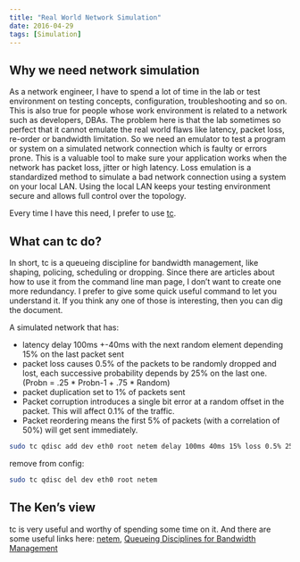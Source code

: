 ```yaml
---
title: "Real World Network Simulation"
date: 2016-04-29
tags: [Simulation]
---
```


## Why we need network simulation

As a network engineer, I have to spend a lot of time in the lab or test environment on testing concepts, configuration, troubleshooting and so on. This is also true for people whose work environment is related to a network such as developers, DBAs. The problem here is that the lab sometimes so perfect that it cannot emulate the real world flaws like latency, packet loss, re-order or bandwidth limitation. So we need an emulator to test a program or system on a simulated network connection which is faulty or errors prone. This is a valuable tool to make sure your application works when the network has packet loss, jitter or high latency. Loss emulation is a standardized method to simulate a bad network connection using a system on your local LAN. Using the local LAN keeps your testing environment secure and allows full control over the topology.

Every time I have this need, I prefer to use [tc](http://lartc.org/manpages/tc.txt).


## What can tc do?

In short, tc is a queueing discipline for bandwidth management, like shaping, policing, scheduling or dropping. Since there are articles about how to use it from the command line man page, I don’t want to create one more redundancy. I prefer to give some quick useful command to let you understand it. If you think any one of those is interesting, then you can dig the document.

A simulated network that has:

- latency delay 100ms +-40ms with the next random element depending 15% on the last packet sent
- packet loss causes 0.5% of the packets to be randomly dropped and lost, each successive probability depends by 25% on the last one. (Probn = .25 * Probn-1 + .75 * Random)
- packet duplication set to 1% of packets sent
- Packet corruption introduces a single bit error at a random offset in the packet. This will affect 0.1% of the traffic.
- Packet reordering means the first 5% of packets (with a correlation of 50%) will get sent immediately.

```bash
sudo tc qdisc add dev eth0 root netem delay 100ms 40ms 15% loss 0.5% 25% duplicate 1% corrupt 0.1% reorder 5% 50%
```

remove from config:

```bash
sudo tc qdisc del dev eth0 root netem
```

## The Ken’s view

tc is very useful and worthy of spending some time on it. And there are some useful links here: [netem](http://www.linuxfoundation.org/collaborate/workgroups/networking/netem), [Queueing Disciplines for Bandwidth Management](http://lartc.org/howto/lartc.qdisc.html)

